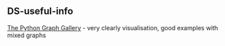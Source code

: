 ## DS-useful-info

[The Python Graph Gallery](https://python-graph-gallery.com) - very clearly visualisation, good examples with mixed graphs

